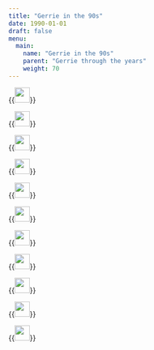 ```yaml
---
title: "Gerrie in the 90s"
date: 1990-01-01
draft: false
menu:
  main:
    name: "Gerrie in the 90s"
    parent: "Gerrie through the years"
    weight: 70
---
```



{{<image width="30em" frame="true" caption="1992" src="/img/1990s/1992.jpg" >}}


{{<image width="30em" frame="true" caption="1992" src="/img/1990s/1992b.jpg" >}}


{{<image width="30em" frame="true" caption="1992" src="/img/1990s/1992c.jpg" >}}


{{<image width="30em" frame="true" caption="1992" src="/img/1990s/1992D.jpg" >}}

{{<image width="30em" frame="true" caption="1992" src="/img/1990s/1992e.jpg" >}}


{{<image width="30em" frame="true" caption="1993" src="/img/1990s/1993e.jpg" >}}


{{<image width="30em" frame="true" caption="1993" src="/img/1990s/1993h.jpg" >}}


{{<image width="30em" frame="true" caption="1996" src="/img/1990s/1996.jpg" >}}


{{<image width="30em" frame="true" caption="1997" src="/img/1990s/1997.jpg" >}}


{{<image width="30em" frame="true" caption="1997" src="/img/1990s/1997C.jpg" >}}


{{<image width="30em" frame="true" caption="1999" src="/img/1990s/1999.jpg" >}}